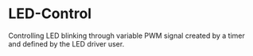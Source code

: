 # LED-Control
Controlling LED blinking through variable PWM signal created by a timer and defined by the LED driver user.
